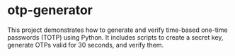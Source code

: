 # otp-generator
This project demonstrates how to generate and verify time-based one-time passwords (TOTP) using Python. It includes scripts to create a secret key, generate OTPs valid for 30 seconds, and verify them.
